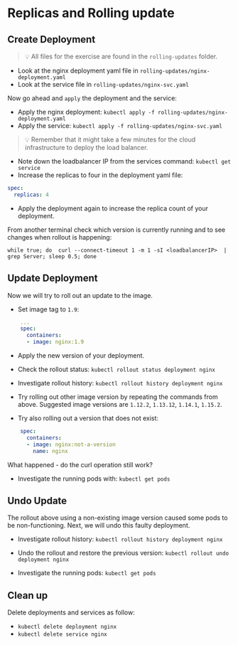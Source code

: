 # Replicas and Rolling update

## Create Deployment

> :bulb: All files for the exercise are found in the `rolling-updates` folder.

- Look at the nginx deployment yaml file in `rolling-updates/nginx-deployment.yaml`
- Look at the service file in `rolling-updates/nginx-svc.yaml`

Now go ahead and `apply` the deployment and the service:

- Apply the nginx deployment: `kubectl apply -f rolling-updates/nginx-deployment.yaml`
- Apply the service: `kubectl apply -f rolling-updates/nginx-svc.yaml`

> :bulb: Remember that it might take a few minutes for the cloud infrastructure to deploy the load balancer.

- Note down the loadbalancer IP from the services command: `kubectl get service`
- Increase the replicas to four in the deployment yaml file:

```yaml
spec:
  replicas: 4
```

- Apply the deployment again to increase the replica count of your deployment.

From another terminal check which version is currently running and to see changes when rollout is happening:

```
while true; do  curl --connect-timeout 1 -m 1 -sI <loadbalancerIP>  | grep Server; sleep 0.5; done
```

## Update Deployment

Now we will try to roll out an update to the image.

- Set image tag to `1.9`:

```YAML
    ...
    spec:
      containers:
      - image: nginx:1.9
```

- Apply the new version of your deployment.

- Check the rollout status: `kubectl rollout status deployment nginx`

- Investigate rollout history: `kubectl rollout history deployment nginx`

- Try rolling out other image version by repeating the commands from above. Suggested image versions are `1.12.2`, `1.13.12`, `1.14.1`, `1.15.2`.

- Try also rolling out a version that does not exist:

```YAML
    spec:
      containers:
      - image: nginx:not-a-version
        name: nginx
```

What happened - do the curl operation still work?

- Investigate the running pods with: `kubectl get pods`

## Undo Update

The rollout above using a non-existing image version caused some pods to be
non-functioning. Next, we will undo this faulty deployment.

- Investigate rollout history: `kubectl rollout history deployment nginx`

- Undo the rollout and restore the previous version: `kubectl rollout undo deployment nginx`

- Investigate the running pods: `kubectl get pods`

## Clean up

Delete deployments and services as follow:

- `kubectl delete deployment nginx`
- `kubectl delete service nginx`
